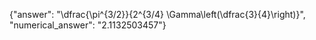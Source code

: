 {"answer": "\\dfrac{\\pi^{3/2}}{2^{3/4} \\Gamma\\left(\\dfrac{3}{4}\\right)}", "numerical_answer": "2.1132503457"}